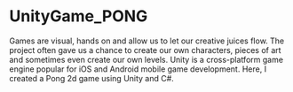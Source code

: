 # UnityGame_PONG
Games are visual, hands on and allow us to let our creative juices flow. The project often gave us a chance to create our own characters, pieces of art and sometimes even create our own levels. Unity is a cross-platform game engine popular for iOS and Android mobile game development. Here, I created a Pong 2d game using Unity and C#.
